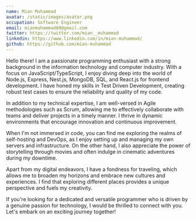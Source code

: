 ```yaml
---
name: Mian Muhammad
avatar: /static/images/avatar.png
occupation: Software Engineer
email: mianmuhammad80@gmail.com
twitter: https://twitter.com/mian__muhammad
linkedin: https://www.linkedin.com/in/mian-muhammad/
github: https://github.com/mian-muhammad
---
```


Hello there! I am a passionate programming enthusiast with a strong background in the information technology and computer industry. With a focus on JavaScript/TypeScript, I enjoy diving deep into the world of Node.js, Express, Nest.js, MongoDB, SQL, and React.js for frontend development. I have honed my skills in Test Driven Development, creating robust test cases to ensure the reliability and quality of my code.

In addition to my technical expertise, I am well-versed in Agile methodologies such as Scrum, allowing me to effectively collaborate with teams and deliver projects in a timely manner. I thrive in dynamic environments that encourage innovation and continuous improvement.

When I'm not immersed in code, you can find me exploring the realms of self-hosting and DevOps, as I enjoy setting up and managing my own servers and infrastructure. On the other hand, I also appreciate the power of storytelling through movies and often indulge in cinematic adventures during my downtime.

Apart from my digital endeavors, I have a fondness for traveling, which allows me to broaden my horizons and embrace new cultures and experiences. I find that exploring different places provides a unique perspective and fuels my creativity.

If you're looking for a dedicated and versatile programmer who is driven by a genuine passion for technology, I would be thrilled to connect with you. Let's embark on an exciting journey together!
